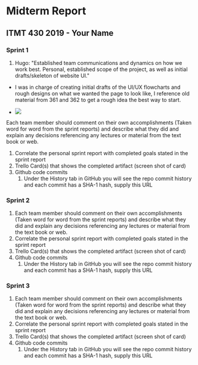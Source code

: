 # Midterm Report

## ITMT 430 2019 - Your Name

### Sprint 1

1. Hugo: "Established team communications and dynamics on how we work best. Personal, established scope of the project, as well as initial drafts/skeleton of website UI."

* I was in charge of creating initial drafts of the UI/UX flowcharts and rough designs on what we wanted the page to look like, I reference old material from 361 and 362 to get a rough idea the best way to start.

*  ![](../trello.png)


Each team member should comment on their own accomplishments (Taken word for word from the sprint reports) and describe what they did and explain any decisions referencing any lectures or material from the text book or web.
1. Correlate the personal sprint report with completed goals stated in the sprint report
1. Trello Card(s) that shows the completed artifact (screen shot of card)  
1. Github code commits
    1) Under the History tab in GitHub you will see the repo commit history and each commit has a SHA-1 hash, supply this URL

### Sprint 2

1. Each team member should comment on their own accomplishments (Taken word for word from the sprint reports) and describe what they did and explain any decisions referencing any lectures or material from the text book or web.
1. Correlate the personal sprint report with completed goals stated in the sprint report
1. Trello Card(s) that shows the completed artifact (screen shot of card)  
1. Github code commits
    1) Under the History tab in GitHub you will see the repo commit history and each commit has a SHA-1 hash, supply this URL

### Sprint 3

1. Each team member should comment on their own accomplishments (Taken word for word from the sprint reports) and describe what they did and explain any decisions referencing any lectures or material from the text book or web.
1. Correlate the personal sprint report with completed goals stated in the sprint report
1. Trello Card(s) that shows the completed artifact (screen shot of card)  
1. Github code commits
    1) Under the History tab in GitHub you will see the repo commit history and each commit has a SHA-1 hash, supply this URL
